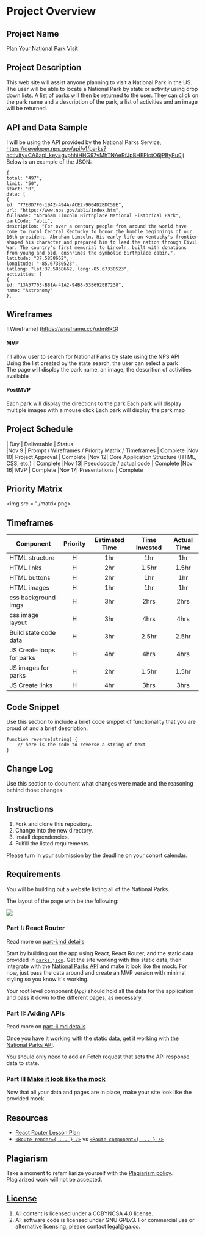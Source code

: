 # Project Overview

## Project Name

Plan Your National Park Visit


## Project Description

This web site will assist anyone planning to visit a National Park in the US.  The user will be able to locate a National Park by state or activity using drop down lists.  A list of parks will then be returned to the user.  They can click on the park name and a description of the park, a list of activities and an image will be returned. 


## API and Data Sample
I will be using the API provided by the National Parks Service, https://developer.nps.gov/api/v1/parks?activity=CA&api_key=gvphhiHHG97vMhTNAeRfJpBHEPlctO6jPByPu0ji  
Below is an example of the JSON:
```
{
total: "497",
limit: "50",
start: "0",
data: [
{
id: "77E0D7F0-1942-494A-ACE2-9004D2BDC59E",
url: "https://www.nps.gov/abli/index.htm",
fullName: "Abraham Lincoln Birthplace National Historical Park",
parkCode: "abli",
description: "For over a century people from around the world have come to rural Central Kentucky to honor the humble beginnings of our 16th president, Abraham Lincoln. His early life on Kentucky's frontier shaped his character and prepared him to lead the nation through Civil War. The country's first memorial to Lincoln, built with donations from young and old, enshrines the symbolic birthplace cabin.",
latitude: "37.5858662",
longitude: "-85.67330523",
latLong: "lat:37.5858662, long:-85.67330523",
activities: [
{
id: "13A57703-BB1A-41A2-94B8-53B692EB7238",
name: "Astronomy"
},
```

## Wireframes

![Wireframe] (https://wireframe.cc/udm8RG)


#### MVP 
I'll allow user to search for National Parks by state using the NPS API  
Using the list created by the state search, the user can select a park  
The page will display the park name, an image, the descrition of activities available

#### PostMVP  
Each park will display the directions to the park
Each park will display multiple images with a mouse click
Each park will display the park map

## Project Schedule


|  Day | Deliverable                                        | Status      
|Nov 9 | Prompt / Wireframes / Priority Matrix / Timeframes | Complete
|Nov 10| Project Approval                                   | Complete
|Nov 12| Core Application Structure (HTML, CSS, etc.)       | Complete
|Nov 13| Pseudocode / actual code                           | Complete
|Nov 16| MVP                                                | Complete
|Nov 17| Presentations                                      | Complete

## Priority Matrix
 
<img src = "./matrix.png>

## Timeframes

| Component                | Priority| Estimated Time | Time Invested| Actual Time|
| -------------------------|:--------:|:-------------:|:------------:|:----------:| 
| HTML structure           | H        |  1hr          |   1hr        |   1hr      |
| HTML links               | H        |  2hr          |   1.5hr      |   1.5hr    | 
| HTML buttons             | H        |  2hr          |   1hr        |   1hr      |
| HTML images              | H        |  1hr          |   1hr        |   1hr      |
| css background imgs      | H        |  3hr          |   2hrs       |   2hrs     |
| css image layout         | H        |  3hr          |   4hrs       |   4hrs     |
| Build state code data    | H        |  3hr          |   2.5hr      |   2.5hr    |
| JS Create loops for parks| H        |  4hr          |   4hrs       |   4hrs     |
| JS images for parks      | H        |  2hr          |   1.5hr      |   1.5hr    |
| JS Create links          | H        |  4hr          |   3hrs       |   3hrs     |



## Code Snippet

Use this section to include a brief code snippet of functionality that you are proud of and a brief description.  

```
function reverse(string) {
	// here is the code to reverse a string of text
}
```

## Change Log
 Use this section to document what changes were made and the reasoning behind those changes.

## Instructions

1. Fork and clone this repository.
1. Change into the new directory.
1. Install dependencies.
1. Fulfill the listed requirements.

Please turn in your submission by the deadline on your cohort calendar.

## Requirements

You will be building out a website listing all of the National Parks.

The layout of the page with be the following:

![](https://i.imgur.com/LfMFyCF.png)


### Part I: React Router

Read more on [part-i.md details](part-i.md)

Start by building out the app using React, React Router, and the static data
provided in [`parks.json`](./parks.json). Get the site working
with this static data, then integrate with the [National Parks
API](https://www.nps.gov/subjects/developer/index.htm) and make it look like the
mock. For now, just pass the data around and create an MVP version with minimal
styling so you know it's working.

Your root level component (`App`) should hold all the data for the application
and pass it down to the different pages, as necessary.

### Part II: Adding APIs

Read more on [part-ii.md details](part-ii.md)

Once you have it working with the static data, get it working with the
[National Parks API](https://www.nps.gov/subjects/developer/index.htm).

You should only need to add an Fetch request that sets the API response data to
state.

### Part III [Make it look like the mock](https://drive.google.com/file/d/1DJS8ysB1N9Kp89_V_loagQiFNU_4jZoN/view?usp=sharing)

Now that all your data and pages are in place, make your site look like the
provided mock.

## Resources

- [React Router Lesson Plan](https://git.generalassemb.ly/SEIR-224/react-router)
- [`<Route render={ ... } />`](https://reacttraining.com/react-router/web/api/Route/render-func)
  vs
  [`<Route component={ ... } />`](https://reacttraining.com/react-router/web/api/Route/component)

## Plagiarism

Take a moment to refamiliarize yourself with the
[Plagiarism policy](https://git.generalassemb.ly/DC-WDI/Administrative/blob/master/plagiarism.md).
Plagiarized work will not be accepted.

## [License](LICENSE)

1.  All content is licensed under a CC­BY­NC­SA 4.0 license.
1.  All software code is licensed under GNU GPLv3. For commercial use or
    alternative licensing, please contact legal@ga.co.
